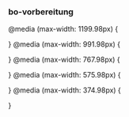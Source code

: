 ### bo-vorbereitung

@media (max-width: 1199.98px) { 
    
}
@media (max-width: 991.98px)  { 
    
}
@media (max-width: 767.98px)  { 
    
}
@media (max-width: 575.98px)  { 
    
}
@media (max-width: 374.98px)  { 
    
}